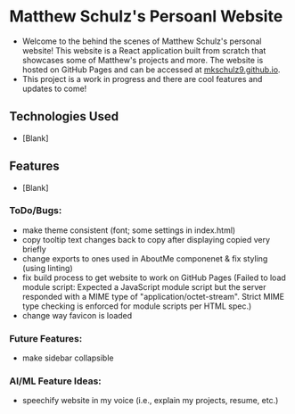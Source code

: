 # Matthew Schulz's Persoanl Website
- Welcome to the behind the scenes of Matthew Schulz's personal website! This website is a React application built from scratch that showcases some of Matthew's projects and more. The website is hosted on GitHub Pages and can be accessed at [mkschulz9.github.io](https://mkschulz9.github.io).
- This project is a work in progress and there are cool features and updates to come!

## Technologies Used
- [Blank]

## Features
- [Blank]

### ToDo/Bugs:
- make theme consistent (font; some settings in index.html)
- copy tooltip text changes back to copy after displaying copied very briefly
- change exports to ones used in AboutMe componenet & fix styling (using linting)
- fix build process to get website to work on GitHub Pages (Failed to load module script: Expected a JavaScript module script but the server responded with a MIME type of "application/octet-stream". Strict MIME type checking is enforced for module scripts per HTML spec.)
- change way favicon is loaded

### Future Features:
- make sidebar collapsible

### AI/ML Feature Ideas:
- speechify website in my voice (i.e., explain my projects, resume, etc.)